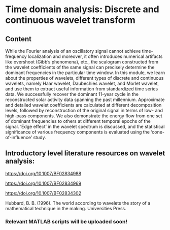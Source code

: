 # Time domain analysis: Discrete and continuous wavelet transform

## Content

While the Fourier analysis of an oscillatory signal cannot achieve time-frequency localization and moreover, it often introduces numerical artifacts like overshoot (Gibb’s phenomena), etc.,  the scalogram constructed from the wavelet coefficients of the same signal can precisely determine the dominant frequencies in the particular time window. In this module, we learn about the properties of wavelets, different types of discrete and continuous wavelets, namely Haar wavelet, Daubechies wavelet, and Morlet wavelet, and use them to extract useful information from standardized time series data. We successfully recover the dominant 11-year cycle in the reconstructed solar activity data spanning the past millennium. Approximate and detailed wavelet coefficients are calculated at different decomposition levels, followed by reconstruction of the original signal in terms of low- and high-pass components. We also demonstrate the energy flow from one set of dominant frequencies to others at different temporal epochs of the signal. ‘Edge effect’ in the wavelet spectrum is discussed, and the statistical significance of various frequency components is evaluated using the ‘cone-of-influence’ study.

## Introductory level literature resources on wavelet analysis: 

https://doi.org/10.1007/BF02834988

https://doi.org/10.1007/BF02834969

https://doi.org/10.1007/BF02834302

Hubbard, B. B. (1996). The world according to wavelets the story of a mathematical technique in the making. Universities Press.

### Relevant MATLAB scripts will be uploaded soon!
